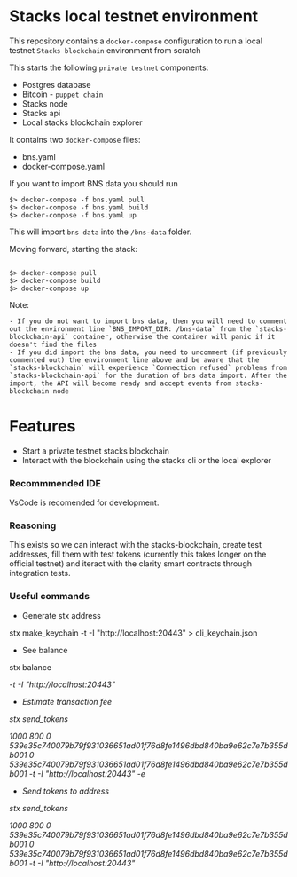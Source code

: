 # Stacks local testnet environment

This repository contains a `docker-compose` configuration to run a local testnet `Stacks blockchain` environment from scratch

This starts the following `private testnet` components: 

* Postgres database
* Bitcoin - `puppet chain`
* Stacks node 
* Stacks api
* Local stacks blockchain explorer

It contains  two `docker-compose` files: 

* bns.yaml
* docker-compose.yaml

If you want to import BNS data you should run

```
$> docker-compose -f bns.yaml pull
$> docker-compose -f bns.yaml build
$> docker-compose -f bns.yaml up
```

This will import `bns data` into the `/bns-data` folder.

Moving forward, starting the stack: 

```

$> docker-compose pull
$> docker-compose build
$> docker-compose up

```

Note:

    - If you do not want to import bns data, then you will need to comment out the environment line `BNS_IMPORT_DIR: /bns-data` from the `stacks-blockchain-api` container, otherwise the container will panic if it doesn't find the files
    - If you did import the bns data, you need to uncomment (if previously commented out) the environment line above and be aware that the `stacks-blockchain` will experience `Connection refused` problems from `stacks-blockchain-api` for the duration of bns data import. After the import, the API will become ready and accept events from stacks-blockchain node

# Features

  - Start a private testnet stacks blockchain
  - Interact with the blockchain using the stacks cli or the local explorer

### Recommmended IDE

VsCode is recomended for development.

### Reasoning

This exists so we can interact with the stacks-blockchain, create test addresses, fill them with test tokens (currently this takes longer on the official testnet) and iteract with the clarity smart contracts through integration tests.

### Useful commands

* Generate stx address

stx make_keychain -t -I "http://localhost:20443" > cli_keychain.json

* See balance

stx balance <address> -t -I "http://localhost:20443"

* Estimate transaction fee

stx send_tokens <address> 1000 800 0 539e35c740079b79f931036651ad01f76d8fe1496dbd840ba9e62c7e7b355db001 0 539e35c740079b79f931036651ad01f76d8fe1496dbd840ba9e62c7e7b355db001 -t -I "http://localhost:20443" -e

* Send tokens to address 

stx send_tokens <address> 1000 800 0 539e35c740079b79f931036651ad01f76d8fe1496dbd840ba9e62c7e7b355db001 0 539e35c740079b79f931036651ad01f76d8fe1496dbd840ba9e62c7e7b355db001 -t -I "http://localhost:20443"